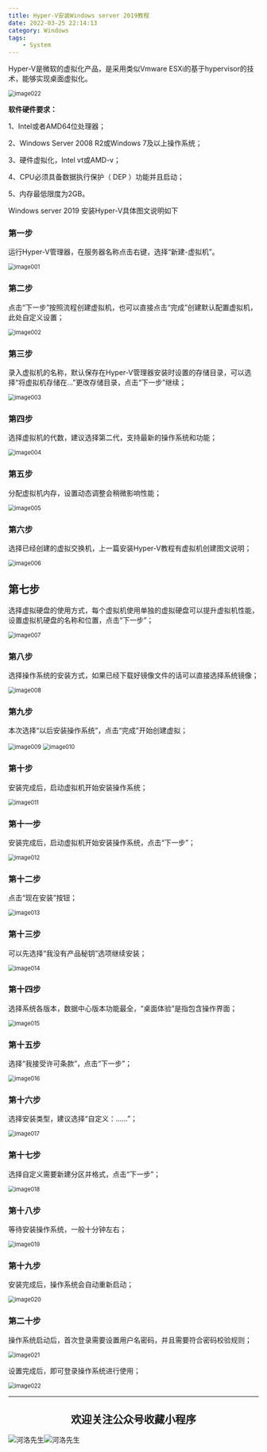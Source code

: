 ```yaml
---
title: Hyper-V安装Windows server 2019教程
date: 2022-03-25 22:14:13
category: Windows
tags: 
    - System
---
```


Hyper-V是微软的虚拟化产品，是采用类似Vmware ESXi的基于hypervisor的技术，能够实现桌面虚拟化。

<img src="https://s2.loli.net/2022/06/25/S4hP7za9ceuLktR.jpg" alt="image022" style="zoom:80%;" />

**软件硬件要求：**

1、Intel或者AMD64位处理器；

2、Windows Server 2008 R2或Windows 7及以上操作系统；

3、硬件虚拟化，Intel vt或AMD-v；

4、CPU必须具备数据执行保护（ DEP ）功能并且启动；

5、内存最低限度为2GB。

Windows server 2019 安装Hyper-V具体图文说明如下

### 第一步

运行Hyper-V管理器，在服务器名称点击右键，选择“新建-虚拟机”。

<img src="https://s2.loli.net/2022/06/25/Wu6UdmFerPRIDC9.png" alt="image001" style="zoom:80%;" />

 

### 第二步

点击“下一步”按照流程创建虚拟机，也可以直接点击“完成”创建默认配置虚拟机，此处自定义设置；

 <img src="https://s2.loli.net/2022/06/25/PIJUn4WisqylKtg.png" alt="image002" style="zoom:80%;" />



### 第三步

录入虚拟机的名称，默认保存在Hyper-V管理器安装时设置的存储目录，可以选择“将虚拟机存储在…”更改存储目录，点击“下一步”继续；

  <img src="https://s2.loli.net/2022/06/25/NRJPI8oAQ74bE3m.png" alt="image003" style="zoom:80%;" />

<!--more-->

### 第四步

选择虚拟机的代数，建议选择第二代，支持最新的操作系统和功能；

  <img src="https://s2.loli.net/2022/06/25/32bSg9AtXiqhaML.png" alt="image004" style="zoom:80%;" />



### 第五步

分配虚拟机内存，设置动态调整会稍微影响性能；

<img src="https://s2.loli.net/2022/06/25/1MabEVzv7cIeNUi.png" alt="image005" style="zoom:80%;" />

### 第六步

选择已经创建的虚拟交换机，上一篇安装Hyper-V教程有虚拟机创建图文说明；

<img src="https://s2.loli.net/2022/06/25/WCSxJv5DYf29gpy.png" alt="image006" style="zoom:80%;" />

## 第七步

选择虚拟硬盘的使用方式，每个虚拟机使用单独的虚拟硬盘可以提升虚拟机性能，设置虚拟机硬盘的名称和位置，点击“下一步”；

 <img src="https://s2.loli.net/2022/06/25/E4vbkABW7NLHz5X.png" alt="image007" style="zoom:80%;" />

### 第八步

选择操作系统的安装方式，如果已经下载好镜像文件的话可以直接选择系统镜像；

 <img src="https://s2.loli.net/2022/06/25/ZlMv1y2VXISRqBj.png" alt="image008" style="zoom:80%;" />



### 第九步

本次选择“以后安装操作系统”，点击“完成”开始创建虚拟；

<img src="https://s2.loli.net/2022/06/25/Pu9wWbogscrDv6i.png" alt="image009" style="zoom:80%;" />

 

<img src="https://s2.loli.net/2022/06/25/VPWrCFNJa7mHgcI.png" alt="image010" style="zoom:80%;" />

### 第十步

安装完成后，启动虚拟机开始安装操作系统；

<img src="https://s2.loli.net/2022/06/25/RdzvDhrF1pWfUJQ.png" alt="image011" style="zoom:80%;" />

### 第十一步

安装完成后，启动虚拟机开始安装操作系统，点击“下一步”；

<img src="https://s2.loli.net/2022/06/25/T4znFfKsHRciAVm.jpg" alt="image012" style="zoom:80%;" />

### 第十二步

点击“现在安装”按钮；

<img src="https://s2.loli.net/2022/06/25/3reuCYf7zb62mEB.jpg" alt="image013" style="zoom:80%;" />

### 第十三步

可以先选择“我没有产品秘钥”选项继续安装；

<img src="https://s2.loli.net/2022/06/25/sIyBR4OEKHQdqcX.jpg" alt="image014" style="zoom:80%;" />

### 第十四步

选择系统各版本，数据中心版本功能最全，“桌面体验”是指包含操作界面；

<img src="https://s2.loli.net/2022/06/25/w2bTaDEPcfMmpjt.jpg" alt="image015" style="zoom:80%;" />

### 第十五步

选择“我接受许可条款”，点击“下一步”；

<img src="https://s2.loli.net/2022/06/25/z7FIXo54nTQSPUJ.jpg" alt="image016" style="zoom:80%;" />

### 第十六步

选择安装类型，建议选择“自定义：……”；

<img src="https://s2.loli.net/2022/06/25/l6LfAKqNQzhMRoW.jpg" alt="image017" style="zoom:80%;" />

### 第十七步

选择自定义需要新建分区并格式，点击“下一步”；

<img src="https://s2.loli.net/2022/06/25/c4xZ6wCAljU9LIk.jpg" alt="image018" style="zoom:80%;" />

### 第十八步

等待安装操作系统，一般十分钟左右；

<img src="https://s2.loli.net/2022/06/25/sdVytxLQwGj4UnS.jpg" alt="image019" style="zoom:80%;" />

### 第十九步

安装完成后，操作系统会自动重新启动；

<img src="https://s2.loli.net/2022/06/25/npHVTJ2dArkj4Eq.jpg" alt="image020" style="zoom:80%;" />

### 第二十步

操作系统启动后，首次登录需要设置用户名密码，并且需要符合密码校验规则；

<img src="https://s2.loli.net/2022/06/25/RDtnubGi7AVkM51.jpg" alt="image021" style="zoom:80%;" />

 设置完成后，即可登录操作系统进行使用；

<img src="https://s2.loli.net/2022/06/25/XFdE7L2x8HaNjCr.jpg" alt="image022" style="zoom:80%;" />



---

## <center>欢迎关注公众号收藏小程序</center>

![河洛先生](https://s2.loli.net/2022/06/23/bYdtKDC2U5J7iWr.jpg)![河洛先生](https://s2.loli.net/2022/06/23/PlUgz5KSHm7OBke.jpg)
